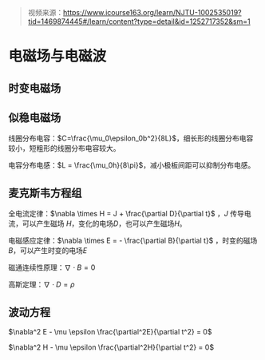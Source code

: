 > 视频来源：https://www.icourse163.org/learn/NJTU-1002535019?tid=1469874445#/learn/content?type=detail&id=1252717352&sm=1

# 电磁场与电磁波

## 时变电磁场

## 似稳电磁场

线圈分布电容：$C=\frac{\mu_0\epsilon_0b^2}{8L}$，细长形的线圈分布电容较小，短粗形的线圈分布电容较大。

电容分布电感：$L = \frac{\mu_0h}{8\pi}$，减小极板间距可以抑制分布电感。



## 麦克斯韦方程组

全电流定律：$\nabla \times H = J + \frac{\partial D}{\partial t}$ ，$J$ 传导电流，可以产生磁场 $H$，变化的电场$D$，也可以产生磁场$H$。

电磁感应定律：$\nabla \times E = - \frac{\partial B}{\partial t}$ ，时变的磁场$B$，可以产生时变的电场$E$

磁通连续性原理：$\nabla \cdot B = 0$ 

高斯定理：$\nabla \cdot D = \rho$



## 波动方程

$\nabla^2 E - \mu \epsilon \frac{\partial^2E}{\partial t^2} = 0$

$\nabla^2 H - \mu \epsilon \frac{\partial^2H}{\partial t^2} = 0$

